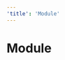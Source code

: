 ```yaml
---
'title': 'Module'
---
```


# Module


<!-- ##DOCS-SOURCER-START
{"sourcePlugin":"local-copier","hash":"c49fe59e5436e774d662dd58b36e767c"}
##DOCS-SOURCER-END -->
